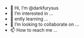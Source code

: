 - 👋 Hi, I’m @darkfurysus
- 👀 I’m interested in ...
- 🌱 ently learning ...
- 💞️ I’m looking to collaborate on ...
- 📫 How to reach me ...

<!---
darkfurysus/darkfurysus is a ✨ special ✨ repository because its `README.md` (this file) appears on your GitHub profile.
You can click the Preview link to take a look at your changes.
--->
